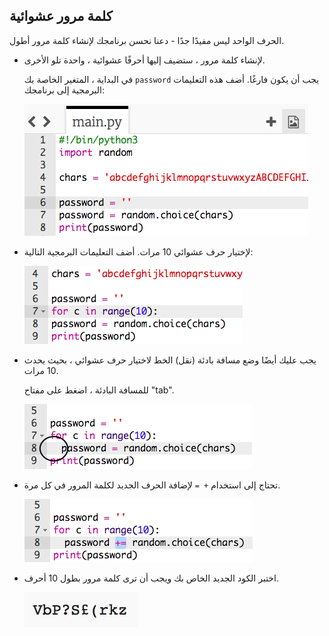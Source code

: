 ## كلمة مرور عشوائية

الحرف الواحد ليس مفيدًا جدًا - دعنا نحسن برنامجك لإنشاء كلمة مرور أطول.



+ لإنشاء كلمة مرور ، ستضيف إليها أحرفًا عشوائية ، واحدة تلو الأخرى.

    في البداية ، المتغير الخاصة بك `password` يجب أن يكون فارغًا. أضف هذه التعليمات البرمجية إلى برنامجك:

    ![لقطة الشاشة](images/passwords-empty.png)

+ لإختيار حرف عشوائي 10 مرات. أضف التعليمات البرمجية التالية:

    ![لقطة شاشة](images/passwords-repeat.png)

+ يجب عليك أيضًا وضع مسافة بادئة (نقل) الخط لاختيار حرف عشوائي ، بحيث يحدث 10 مرات.

    للمسافة البادئة ، اضغط على مفتاح "tab".

    ![لقطة الشاشة](images/passwords-indent.png)

+ تحتاج إلى استخدام `+ =` لإضافة الحرف الجديد لكلمة المرور في كل مرة.

    ![لقطة للشاشة](images/passwords-add.png)

+ اختبر الكود الجديد الخاص بك ويجب أن ترى كلمة مرور بطول 10 أحرف.

    ![لقطة الشاشة](images/passwords-10-test.png)



